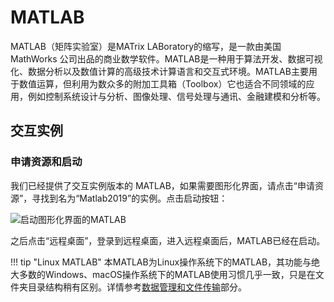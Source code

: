 # MATLAB

MATLAB（矩阵实验室）是MATrix LABoratory的缩写，是一款由美国 MathWorks 公司出品的商业数学软件。MATLAB是一种用于算法开发、数据可视化、数据分析以及数值计算的高级技术计算语言和交互式环境。MATLAB主要用于数值运算，但利用为数众多的附加工具箱（Toolbox）它也适合不同领域的应用，例如控制系统设计与分析、图像处理、信号处理与通讯、金融建模和分析等。

## 交互实例

### 申请资源和启动

我们已经提供了交互实例版本的 MATLAB，如果需要图形化界面，请点击“申请资源”，寻找到名为“Matlab2019”的实例。点击启动按钮：

![启动图形化界面的MATLAB](../images/matlab_start.png)

之后点击“远程桌面”，登录到远程桌面，进入远程桌面后，MATLAB已经在启动。

!!! tip "Linux MATLAB"
    本MATLAB为Linux操作系统下的MATLAB，其功能与绝大多数的Windows、macOS操作系统下的MATLAB使用习惯几乎一致，只是在文件夹目录结构稍有区别。详情参考[数据管理和文件传输](../manual/transfer.md#linux)部分。